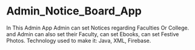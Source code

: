 # Admin_Notice_Board_App
In This Admin App Admin can set Notices regarding Faculties Or College. 
and Admin can also set their Faculty, can set Ebooks, can set Festive Photos. 
Technology used to make it: Java, XML, Firebase.
